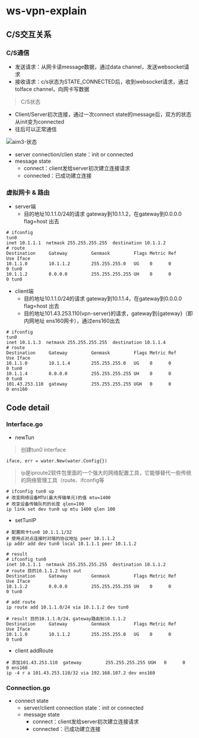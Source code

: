 # ws-vpn-explain

## C/S交互关系

### C/S通信

- 发送请求：从网卡读message数据，通过data channel，发送websocket请求
- 接收请求：c/s状态为STATE_CONNECTED后，收到websocket请求，通过toIface channel，向网卡写数据

> C/S状态

- Client/Server初次连接，通过一次connect state的message后，双方的状态从init变为connected
- 往后可以正常通信

![aim3-状态](https://tva1.sinaimg.cn/large/e6c9d24ely1h163y8cmbdj219e0hmta6.jpg)

- server connection/clien state：init or connected
- message state
  - connect：client发给server初次建立连接请求
  - connected：已成功建立连接

### 虚拟网卡 & 路由

- server端
  - 目的地址10.1.1.0/24的请求 gateway到10.1.1.2，在gateway到0.0.0.0 flag=host 出去

```shell
# ifconfig
tun0
inet 10.1.1.1  netmask 255.255.255.255  destination 10.1.1.2
# route
Destination     Gateway         Genmask         Flags Metric Ref    Use Iface
10.1.1.0        10.1.1.2        255.255.255.0   UG    0      0        0 tun0
10.1.1.2        0.0.0.0         255.255.255.255 UH    0      0        0 tun0
```

- client端
  - 目的地址10.1.1.0/24的请求 gateway到10.1.1.4，在gateway到0.0.0.0 flag=host 出去
  - 目的地址101.43.253.110(vpn-server)的请求，gateway到{gateway}（即内网地址 ens160网卡），通过ens160出去

```shell
# ifconfig
tun0
inet 10.1.1.3  netmask 255.255.255.255  destination 10.1.1.4
# route
Destination     Gateway         Genmask         Flags Metric Ref    Use Iface
10.1.1.0        10.1.1.4        255.255.255.0   UG    0      0        0 tun0
10.1.1.4        0.0.0.0         255.255.255.255 UH    0      0        0 tun0
101.43.253.110  gateway         255.255.255.255 UGH   0      0        0 ens160
```

## Code detail

### Interface.go

- newTun

> 创建tun0 interface

```
iface, err = water.New(water.Config{})
```

> ip是iproute2软件包里面的一个强大的网络配置工具，它能够替代一些传统的网络管理工具（route、ifconfig等

```shell
# ifconfig tun0 up
# 改变网络设备MTU(最大传输单元)的值 mtu=1400
# 改变设备传输队列的长度 qlen=100
ip link set dev tun0 up mtu 1400 qlen 100
```

- setTunIP

```shell
# 配置网卡tun0 10.1.1.1/32
# 使用点对点连接时对端的协议地址 peer 10.1.1.2
ip addr add dev tun0 local 10.1.1.1 peer 10.1.1.2

# result 
# ifconfig tun0
inet 10.1.1.1  netmask 255.255.255.255  destination 10.1.1.2
# route 目的10.1.1.2 host out
Destination     Gateway         Genmask         Flags Metric Ref    Use Iface
10.1.1.2        0.0.0.0         255.255.255.255 UH    0      0        0 tun0
```

```shell
# add route
ip route add 10.1.1.0/24 via 10.1.1.2 dev tun0

# result 目的10.1.1.0/24，gateway路由到10.1.1.2
Destination     Gateway         Genmask         Flags Metric Ref    Use Iface
10.1.1.0        10.1.1.2        255.255.255.0   UG    0      0        0 tun0
```

- client addRoute

```shell
# 添加101.43.253.110  gateway         255.255.255.255 UGH   0      0        0 ens160
ip -4 r a 101.43.253.110/32 via 192.168.107.2 dev ens160
```

### Connection.go

- connect state
  - server/client connection state：init or connected
  - message state
    - connect：client发给server初次建立连接请求
    - connected：已成功建立连接

